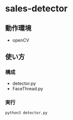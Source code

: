 sales-detector
====

## 動作環境
  * openCV

## 使い方
### 構成
  * detector.py
  * FaceThread.py

### 実行
  `python3 detector.py`
